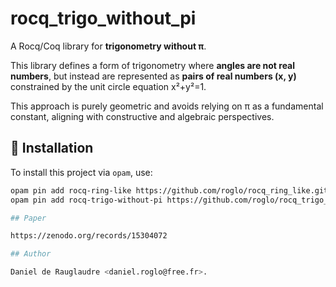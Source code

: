 # rocq_trigo_without_pi

A Rocq/Coq library for **trigonometry without π**.

This library defines a form of trigonometry where **angles are not
real numbers**, but instead are represented as **pairs of real numbers
(x, y)** constrained by the unit circle equation x²+y²=1.

This approach is purely geometric and avoids relying on π as a
fundamental constant, aligning with constructive and algebraic
perspectives.

## 🔧 Installation

To install this project via `opam`, use:

```bash
opam pin add rocq-ring-like https://github.com/roglo/rocq_ring_like.git
opam pin add rocq-trigo-without-pi https://github.com/roglo/rocq_trigo_without_pi.git

## Paper

https://zenodo.org/records/15304072

## Author

Daniel de Rauglaudre <daniel.roglo@free.fr>.
